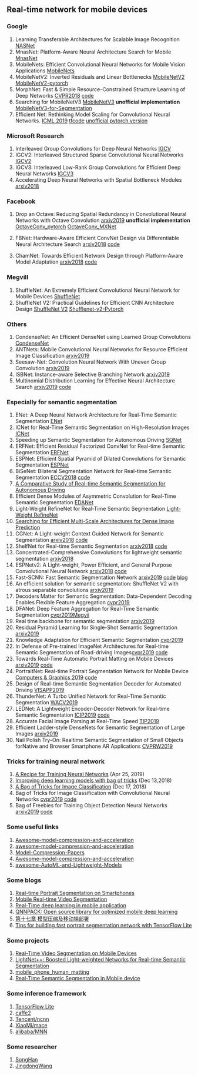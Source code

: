 ## Real-time network  for mobile devices

### Google

1. Learning Transferable Architectures for Scalable Image Recognition [NASNet](https://arxiv.org/abs/1707.07012)  
2. MnasNet: Platform-Aware Neural Architecture Search for Mobile [MnasNet](https://arxiv.org/abs/1807.11626 )
3. MobileNets: Efficient Convolutional Neural Networks for Mobile Vision Applications [MobileNets](https://arxiv.org/abs/1704.04861)
4. MobileNetV2: Inverted Residuals and Linear Bottlenecks [MobileNetV2](https://arxiv.org/pdf/1801.04381.pdf) [MobileNetV2-pytorch](https://github.com/Randl/MobileNetV2-pytorch)
5. MorphNet: Fast & Simple Resource-Constrained Structure Learning of Deep Networks [CVPR2018](http://openaccess.thecvf.com/content_cvpr_2018/papers/Gordon_MorphNet_Fast__CVPR_2018_paper.pdf) [code](https://github.com/google-research/morph-net)
6. Searching for MobileNetV3 [MobileNetV3](https://arxiv.org/pdf/1905.02244.pdf) **unofficial implementation** [MobileNetV3-for-Segmentation](https://github.com/Vipermdl/MobileNetV3-for-Segmentation)
7. Efficient Net: Rethinking Model Scaling for Convolutional Neural Networks. [ICML 2019](https://arxiv.org/pdf/1905.11946.pdf) [tfcode](https://github.com/tensorflow/tpu/tree/master/models/official/efficientnet) [unofficial pytorch version](https://github.com/zsef123/EfficientNets-PyTorch)

### Microsoft Research

1. Interleaved Group Convolutions for Deep Neural Networks [IGCV](https://arxiv.org/abs/1707.02725)
2. IGCV2: Interleaved Structured Sparse Convolutional Neural Networks [IGCV2](https://arxiv.org/pdf/1804.06202.pdf)
3. IGCV3: Interleaved Low-Rank Group Convolutions for Efficient Deep Neural Networks [IGCV3](https://arxiv.org/abs/1806.00178)
4. Accelerating Deep Neural Networks with Spatial Bottleneck Modules [arxiv2018](https://arxiv.org/pdf/1809.02601.pdf)

### Facebook

1. Drop an Octave: Reducing Spatial Redundancy in Convolutional Neural Networks with Octave Convolution [arxiv2019](https://arxiv.org/pdf/1904.05049.pdf) **unofficial implementation** [OctaveConv_pytorch](https://github.com/lxtGH/OctaveConv_pytorch) [OctaveConv_MXNet](https://github.com/terrychenism/OctaveConv)
2. FBNet: Hardware-Aware Efficient ConvNet Design via Differentiable Neural Architecture Search [arxiv2018](https://arxiv.org/pdf/1812.03443.pdf) [code](https://github.com/facebookresearch/mobile-vision)

3. ChamNet: Towards Efficient Network Design through Platform-Aware Model Adaptation [arxiv2018](https://arxiv.org/pdf/1812.08934.pdf) [code](https://github.com/facebookresearch/mobile-vision)

### Megvill

1. ShuffleNet: An Extremely Efficient Convolutional Neural Network for Mobile Devices [ShuffleNet](https://arxiv.org/abs/1707.01083)
2. ShuffleNet V2: Practical Guidelines for Efficient CNN Architecture Design [ShuffleNet V2]( https://arxiv.org/abs/1807.11164)   [Shufflenet-v2-Pytorch](https://github.com/ericsun99/Shufflenet-v2-Pytorch)

### Others

1. CondenseNet: An Efficient DenseNet using Learned Group Convolutions [CondenseNet](https://arxiv.org/abs/1711.09224)
3. ANTNets: Mobile Convolutional Neural Networks for Resource Efficient Image Classification [arxiv2019](https://arxiv.org/pdf/1904.03775.pdf)
4. Seesaw-Net: Convolution Neural Network With Uneven Group Convolution [arxiv2019](https://arxiv.org/pdf/1905.03672.pdf)
4. ISBNet: Instance-aware Selective Branching Network [arxiv2019](https://arxiv.org/pdf/1905.04849.pdf)
5. Multinomial Distribution Learning for Effective Neural Architecture Search [arxiv2019](https://arxiv.org/pdf/1905.07529.pdf)  [code](https://github.com/tanglang96/MDENAS)

### Especially for semantic segmentation

1. ENet: A Deep Neural Network Architecture for Real-Time Semantic Segmentation [ENet](https://arxiv.org/abs/1606.02147)
2. ICNet for Real-Time Semantic Segmentation on High-Resolution Images [ICNet](https://arxiv.org/abs/1704.08545)
3. Speeding up Semantic Segmentation for Autonomous Driving [SQNet](https://openreview.net/pdf?id=S1uHiFyyg)
4. ERFNet: Efficient Residual Factorized ConvNet for Real-time Semantic Segmentation [ERFNet](http://www.robesafe.es/personal/eduardo.romera/pdfs/Romera17tits.pdf)
5. ESPNet: Efficient Spatial Pyramid of Dilated Convolutions for Semantic Segmentation [ESPNet](https://arxiv.org/abs/1803.06815)
6. BiSeNet: Bilateral Segmentation Network for Real-time Semantic Segmentation [ECCV2018](https://arxiv.org/abs/1808.00897) [code](https://github.com/ycszen/TorchSeg)
7. [A Comparative Study of Real-time Semantic Segmentation for Autonomous Driving](http://openaccess.thecvf.com/content_cvpr_2018_workshops/papers/w12/Siam_A_Comparative_Study_CVPR_2018_paper.pdf)
8. Efficient Dense Modules of Asymmetric Convolution for Real-Time Semantic Segmentation [EDANet](https://github.com/shaoyuanlo/EDANet)
9. Light-Weight RefineNet for Real-Time Semantic Segmentation [Light-Weight RefineNet](https://github.com/drsleep/light-weight-refinenet)
10. [Searching for Efficient Multi-Scale Architectures for Dense Image Prediction](https://github.com/tensorflow/models/tree/master/research/deeplab)
11. CGNet: A Light-weight Context Guided Network for Semantic Segmentation [arxiv2018](https://arxiv.org/abs/1811.08201) [code](https://github.com/wutianyiRosun/CGNet)
12. ShelfNet for Real-time Semantic Segmentation [arxiv2018](https://arxiv.org/pdf/1811.11254v1.pdf) [code](https://github.com/juntang-zhuang/ShelfNet)
13. Concentrated-Comprehensive Convolutions for lightweight semantic segmentation [arxiv2018](https://arxiv.org/pdf/1812.04920.pdf)
14. ESPNetv2: A Light-weight, Power Efficient, and General Purpose Convolutional Neural Network [arxiv2018](https://arxiv.org/pdf/1811.11431.pdf) [code](https://github.com/sacmehta/ESPNetv2)
15. Fast-SCNN: Fast Semantic Segmentation Network  [arxiv2019](https://arxiv.org/pdf/1902.04502.pdf) [code](https://github.com/kshitizrimal/Fast-SCNN/blob/master/tf_2_0_fast_scnn.py) [blog](https://medium.com/deep-learning-journals/fast-scnn-explained-and-implemented-using-tensorflow-2-0-6bd17c17a49e)
16. An efficient solution for semantic segmentation: ShuffleNet V2 with atrous separable convolutions [arxiv2019](https://arxiv.org/pdf/1902.07476.pdf)
17. Decoders Matter for Semantic Segmentation: Data-Dependent Decoding Enables Flexible Feature Aggregation [cvpr2019](https://arxiv.org/pdf/1903.02120.pdf)
18. DFANet: Deep Feature Aggregation for Real-Time Semantic Segmentation [cvpr2019Megvii ](https://arxiv.org/pdf/1904.02216.pdf)
19. Real time backbone for semantic segmentation [arxiv2019](https://arxiv.org/pdf/1903.06922.pdf)
20. Residual Pyramid Learning for Single-Shot Semantic Segmentation [arxiv2019](https://128.84.21.199/pdf/1903.09746.pdf)
21. Knowledge Adaptation for Efficient Semantic Segmentation [cvpr2019](https://arxiv.org/pdf/1903.04688.pdf)
22. In Defense of Pre-trained ImageNet Architectures for Real-time Semantic Segmentation of Road-driving Images[cvpr2019](https://arxiv.org/pdf/1903.08469.pdf) [code](https://github.com/orsic/swiftnet)
23. Towards Real-Time Automatic Portrait Matting on Mobile Devices [arxiv2019](https://arxiv.org/pdf/1904.03816.pdf) [code](https://github.com/hyperconnect/MMNet)
24. PortraitNet: Real-time Portrait Segmentation Network for Mobile Device [Computers & Graphics 2019](http://www.yongliangyang.net/docs/mobilePotrait_c&g19.pdf) [code](https://github.com/wpf535236337/pytorch_PortraitNet)
25. Design of Real-time Semantic Segmentation Decoder for Automated Driving [VISAPP2019](https://arxiv.org/pdf/1901.06580.pdf)
26. ThunderNet: A Turbo Unified Network for Real-Time Semantic Segmentation [WACV2019](http://vlm1.uta.edu/~athitsos/publications/xiang_wacv2019.pdf)
27. LEDNet: A Lightweight Encoder-Decoder Network for Real-time Semantic Segmentation [ICIP2019](https://arxiv.org/pdf/1905.02423.pdf) [code](https://github.com/xiaoyufenfei/LEDNet) 
28. Accurate Facial Image Parsing at Real-Time Speed [TIP2019](http://www.colalab.org/media/paper/bare_jrnl_EjnyBQb.pdf)
29. Efficient Ladder-style DenseNets for Semantic Segmentation of Large Images [arxiv2019](https://arxiv.org/pdf/1905.05661.pdf)
30. Nail Polish Try-On: Realtime Semantic Segmentation of Small Objects forNative and Browser Smartphone AR Applications [ CVPRW2019](https://arxiv.org/pdf/1906.02222v1.pdf)

### Tricks for training neural network

1.  [A Recipe for Training Neural Networks](https://karpathy.github.io/2019/04/25/recipe/)	(Apr 25, 2019)
2.  [Improving deep learning models with bag of tricks](https://github.com/kmkolasinski/deep-learning-notes/tree/master/seminars/2018-12-Improving-DL-with-tricks) (Dec 13,2018)
3.  [A Bag of Tricks for Image Classification](https://towardsdatascience.com/a-big-of-tricks-for-image-classification-fec41eb28e01) (Dec 17, 2018)
4.  Bag of Tricks for Image Classification with Convolutional Neural Networks [cvpr2019](https://arxiv.org/abs/1812.01187) [code](https://github.com/dmlc/gluon-cv)
5.  Bag of Freebies for Training Object Detection Neural Networks [arxiv2019](https://arxiv.org/abs/1902.04103) [code](https://github.com/dmlc/gluon-cv)

### Some useful links

1. [Awesome-model-compression-and-acceleration](https://github.com/memoiry/Awesome-model-compression-and-acceleration)
2. [awesome-model-compression-and-acceleration](https://github.com/sun254/awesome-model-compression-and-acceleration)
3. [Model-Compression-Papers](https://github.com/chester256/Model-Compression-Papers)
4. [Awesome-model-compression-and-acceleration](https://github.com/memoiry/Awesome-model-compression-and-acceleration)   
5. [awesome-AutoML-and-Lightweight-Models](https://github.com/guan-yuan/awesome-AutoML-and-Lightweight-Models)

###  Some blogs

1. [Real-time Portrait Segmentation on Smartphones](https://blog.prismalabs.ai/real-time-portrait-segmentation-on-smartphones-39c84f1b9e66)
2. [Mobile Real-time Video Segmentation](https://ai.googleblog.com/2018/03/mobile-real-time-video-segmentation.html)
3. [Real-Time deep learning in mobile application](https://medium.com/vitalify-asia/real-time-deep-learning-in-mobile-application-25cf601a8976)
4. [QNNPACK: Open source library for optimized mobile deep learning](https://code.fb.com/ml-applications/qnnpack/)
5. [第十七章 模型压缩及移动端部署](https://github.com/scutan90/DeepLearning-500-questions/blob/master/ch17_%E6%A8%A1%E5%9E%8B%E5%8E%8B%E7%BC%A9%E3%80%81%E5%8A%A0%E9%80%9F%E5%8F%8A%E7%A7%BB%E5%8A%A8%E7%AB%AF%E9%83%A8%E7%BD%B2/%E7%AC%AC%E5%8D%81%E4%B8%83%E7%AB%A0_%E6%A8%A1%E5%9E%8B%E5%8E%8B%E7%BC%A9%E3%80%81%E5%8A%A0%E9%80%9F%E5%8F%8A%E7%A7%BB%E5%8A%A8%E7%AB%AF%E9%83%A8%E7%BD%B2.md)
6. [Tips for building fast portrait segmentation network with TensorFlow Lite](https://hyperconnect.github.io/2018/07/06/tips-for-building-fast-portrait-segmentation-network-with-tensorflow-lite.html)

###  Some  projects

1. [Real-Time Video Segmentation on Mobile Devices](https://github.com/tantara/JejuNet)
2. [LightNet++: Boosted Light-weighted Networks for Real-time Semantic Segmentation](https://github.com/ansleliu/LightNetPlusPlus)
3. [mobile_phone_human_matting](https://github.com/lizhengwei1992/mobile_phone_human_matting)
4. [Real-Time Semantic Segmentation in Mobile device](https://github.com/akirasosa/mobile-semantic-segmentation)

### Some inference framework

1. [TensorFlow Lite](https://www.tensorflow.org/lite)
2. [caffe2](https://caffe2.ai/)
3. [Tencent/ncnn](https://github.com/Tencent/ncnn)
4. [XiaoMi/mace](https://github.com/XiaoMi/mace)
5. [alibaba/MNN](https://github.com/alibaba/MNN)

### Some researcher

1. [SongHan](https://stanford.edu/~songhan/)
2. [JingdongWang](https://www.microsoft.com/en-us/research/people/jingdw/#!publications)

